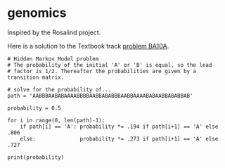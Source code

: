 # genomics
Inspired by the Rosalind project. 

Here is a solution to the Textbook track [problem BA10A](http://rosalind.info/problems/ba10a/).

```
# Hidden Markov Model problem
# The probability of the initial 'A' or 'B' is equal, so the lead
# factor is 1/2. Thereafter the probabilities are given by a transition matrix.

# solve for the probability of...
path = 'AABBBAABABAAAABBBBAABBABABBBAABBAAAABABAABBABABBAB'

probability = 0.5

for i in range(0, len(path)-1):
    if path[i] == 'A': probability *= .194 if path[i+1] == 'A' else .806
    else:              probability *= .273 if path[i+1] == 'A' else .727

print(probability)
```
